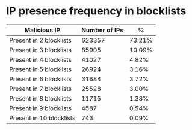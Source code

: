 # IP presence frequency in blocklists
| Malicious IP | Number of IPs | % |
|----|----|----|
| Present in 2 blocklists | 623357 | 73.21% |
| Present in 3 blocklists | 85905 | 10.09% |
| Present in 4 blocklists | 41027 | 4.82% |
| Present in 5 blocklists | 26924 | 3.16% |
| Present in 6 blocklists | 31684 | 3.72% |
| Present in 7 blocklists | 25528 | 3.00% |
| Present in 8 blocklists | 11715 | 1.38% |
| Present in 9 blocklists | 4587 | 0.54% |
| Present in 10 blocklists | 743 | 0.09% |

